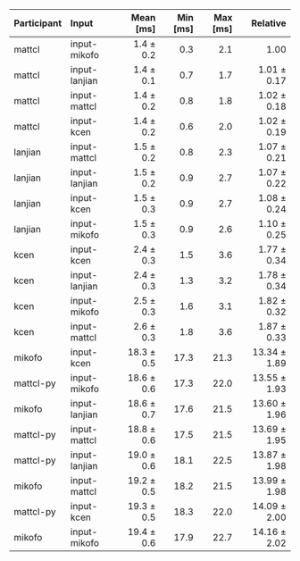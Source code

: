 | Participant | Input | Mean [ms] | Min [ms] | Max [ms] | Relative |
|:---|:---|---:|---:|---:|---:|
| mattcl | input-mikofo | 1.4 ± 0.2 | 0.3 | 2.1 | 1.00 |
| mattcl | input-lanjian | 1.4 ± 0.1 | 0.7 | 1.7 | 1.01 ± 0.17 |
| mattcl | input-mattcl | 1.4 ± 0.2 | 0.8 | 1.8 | 1.02 ± 0.18 |
| mattcl | input-kcen | 1.4 ± 0.2 | 0.6 | 2.0 | 1.02 ± 0.19 |
| lanjian | input-mattcl | 1.5 ± 0.2 | 0.8 | 2.3 | 1.07 ± 0.21 |
| lanjian | input-lanjian | 1.5 ± 0.2 | 0.9 | 2.7 | 1.07 ± 0.22 |
| lanjian | input-kcen | 1.5 ± 0.3 | 0.9 | 2.7 | 1.08 ± 0.24 |
| lanjian | input-mikofo | 1.5 ± 0.3 | 0.9 | 2.6 | 1.10 ± 0.25 |
| kcen | input-kcen | 2.4 ± 0.3 | 1.5 | 3.6 | 1.77 ± 0.34 |
| kcen | input-lanjian | 2.4 ± 0.3 | 1.3 | 3.2 | 1.78 ± 0.34 |
| kcen | input-mikofo | 2.5 ± 0.3 | 1.6 | 3.1 | 1.82 ± 0.32 |
| kcen | input-mattcl | 2.6 ± 0.3 | 1.8 | 3.6 | 1.87 ± 0.33 |
| mikofo | input-kcen | 18.3 ± 0.5 | 17.3 | 21.3 | 13.34 ± 1.89 |
| mattcl-py | input-mikofo | 18.6 ± 0.6 | 17.3 | 22.0 | 13.55 ± 1.93 |
| mikofo | input-lanjian | 18.6 ± 0.7 | 17.6 | 21.5 | 13.60 ± 1.96 |
| mattcl-py | input-mattcl | 18.8 ± 0.6 | 17.5 | 21.5 | 13.69 ± 1.95 |
| mattcl-py | input-lanjian | 19.0 ± 0.6 | 18.1 | 22.5 | 13.87 ± 1.98 |
| mikofo | input-mattcl | 19.2 ± 0.5 | 18.2 | 21.5 | 13.99 ± 1.98 |
| mattcl-py | input-kcen | 19.3 ± 0.5 | 18.3 | 22.0 | 14.09 ± 2.00 |
| mikofo | input-mikofo | 19.4 ± 0.6 | 17.9 | 22.7 | 14.16 ± 2.02 |
